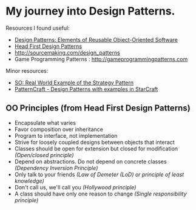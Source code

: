 # My journey into Design Patterns.

Resources I found useful:
* [Design Patterns: Elements of Reusable Object-Oriented Software](https://www.goodreads.com/book/show/85009.Design_Patterns)
* [Head First Design Patterns](https://www.goodreads.com/book/show/58128.Head_First_Design_Patterns)
* http://sourcemaking.com/design_patterns
* Game Programming Patterns : http://gameprogrammingpatterns.com

Minor resources:
* [SO: Real World Example of the Strategy Pattern](http://stackoverflow.com/questions/370258/real-world-example-of-the-strategy-pattern)
* [PatternCraft - Design Patterns with examples in StarCraft](https://www.youtube.com/playlist?list=PL8B19C3040F6381A2)

## OO Principles (from Head First Design Patterns)
* Encapsulate what varies
* Favor composition over inheritance
* Program to interface, not implementation
* Strive for loosely coupled designs between objects that interact
* Classes should be open for extension but closed for modification _(Open/closed principle)_
* Depend on abstractions. Do not depend on concrete classes _(Dependency Inversion Principle)_
* Only talk to your friends _(Law of Demeter (LoD) or principle of least knowledge)_
* Don't call us, we'll call you _(Hollywood principle)_
* A class should have only one reason to change _(Single responsibility principle)_